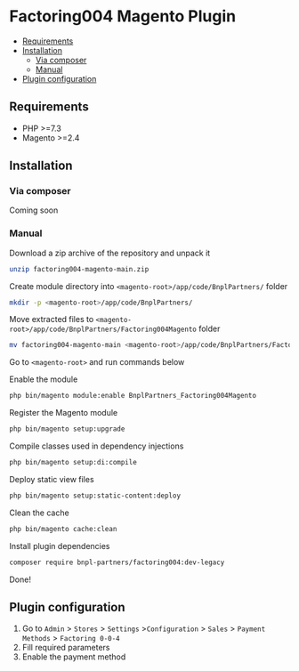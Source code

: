 # Factoring004 Magento Plugin

- [Requirements](#requirements)
- [Installation](#installation)
    * [Via composer](#via-composer)
    * [Manual](#manual)
- [Plugin configuration](#plugin-configuration)

## Requirements

- PHP >=7.3
- Magento >=2.4

## Installation

### Via composer

Coming soon

### Manual

Download a zip archive of the repository and unpack it

```bash
unzip factoring004-magento-main.zip
```

Create module directory into ```<magento-root>/app/code/BnplPartners/``` folder

```bash
mkdir -p <magento-root>/app/code/BnplPartners/
```

Move extracted files to ```<magento-root>/app/code/BnplPartners/Factoring004Magento``` folder

```bash
mv factoring004-magento-main <magento-root>/app/code/BnplPartners/Factoring004Magento
```

Go to ```<magento-root>``` and run commands below

Enable the module

```bash
php bin/magento module:enable BnplPartners_Factoring004Magento
```

Register the Magento module

```bash
php bin/magento setup:upgrade
```

Compile classes used in dependency injections

```bash
php bin/magento setup:di:compile
```

Deploy static view files

```bash
php bin/magento setup:static-content:deploy
```

Clean the cache

```bash
php bin/magento cache:clean
```

Install plugin dependencies

```bash
composer require bnpl-partners/factoring004:dev-legacy
```

Done!

## Plugin configuration

1. Go to ```Admin``` > ```Stores``` > ```Settings``` >```Configuration``` > ```Sales``` > ```Payment Methods``` > ```Factoring 0-0-4```
2. Fill required parameters
3. Enable the payment method
